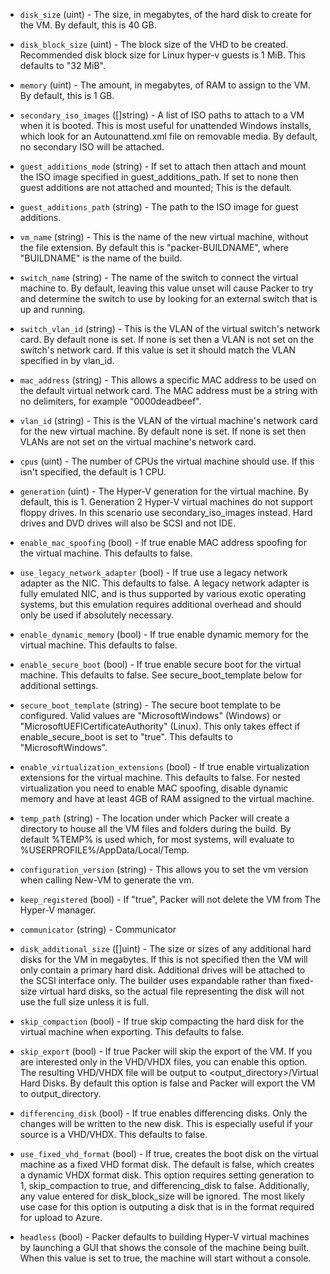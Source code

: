 <!-- Code generated from the comments of the Config struct in builder/hyperv/iso/builder.go; DO NOT EDIT MANUALLY -->

-   `disk_size` (uint) - The size, in megabytes, of the hard disk to create
for the VM. By default, this is 40 GB.

-   `disk_block_size` (uint) - The block size of the VHD to be created.
Recommended disk block size for Linux hyper-v guests is 1 MiB. This
defaults to "32 MiB".

-   `memory` (uint) - The amount, in megabytes, of RAM to assign to the
VM. By default, this is 1 GB.

-   `secondary_iso_images` ([]string) - A list of ISO paths to
attach to a VM when it is booted. This is most useful for unattended
Windows installs, which look for an Autounattend.xml file on removable
media. By default, no secondary ISO will be attached.

-   `guest_additions_mode` (string) - If set to attach then attach and
mount the ISO image specified in guest_additions_path. If set to
none then guest additions are not attached and mounted; This is the
default.

-   `guest_additions_path` (string) - The path to the ISO image for guest
additions.

-   `vm_name` (string) - This is the name of the new virtual machine,
without the file extension. By default this is "packer-BUILDNAME",
where "BUILDNAME" is the name of the build.

-   `switch_name` (string) - The name of the switch to connect the virtual
machine to. By default, leaving this value unset will cause Packer to
try and determine the switch to use by looking for an external switch
that is up and running.

-   `switch_vlan_id` (string) - This is the VLAN of the virtual switch's
network card. By default none is set. If none is set then a VLAN is not
set on the switch's network card. If this value is set it should match
the VLAN specified in by vlan_id.

-   `mac_address` (string) - This allows a specific MAC address to be used on
the default virtual network card. The MAC address must be a string with
no delimiters, for example "0000deadbeef".

-   `vlan_id` (string) - This is the VLAN of the virtual machine's network
card for the new virtual machine. By default none is set. If none is set
then VLANs are not set on the virtual machine's network card.

-   `cpus` (uint) - The number of CPUs the virtual machine should use. If
this isn't specified, the default is 1 CPU.

-   `generation` (uint) - The Hyper-V generation for the virtual machine. By
default, this is 1. Generation 2 Hyper-V virtual machines do not support
floppy drives. In this scenario use secondary_iso_images instead. Hard
drives and DVD drives will also be SCSI and not IDE.

-   `enable_mac_spoofing` (bool) - If true enable MAC address spoofing
for the virtual machine. This defaults to false.

-   `use_legacy_network_adapter` (bool) - If true use a legacy network adapter as the NIC.
This defaults to false. A legacy network adapter is fully emulated NIC, and is thus
supported by various exotic operating systems, but this emulation requires
additional overhead and should only be used if absolutely necessary.

-   `enable_dynamic_memory` (bool) - If true enable dynamic memory for
the virtual machine. This defaults to false.

-   `enable_secure_boot` (bool) - If true enable secure boot for the
virtual machine. This defaults to false. See secure_boot_template
below for additional settings.

-   `secure_boot_template` (string) - The secure boot template to be
configured. Valid values are "MicrosoftWindows" (Windows) or
"MicrosoftUEFICertificateAuthority" (Linux). This only takes effect if
enable_secure_boot is set to "true". This defaults to "MicrosoftWindows".

-   `enable_virtualization_extensions` (bool) - If true enable
virtualization extensions for the virtual machine. This defaults to
false. For nested virtualization you need to enable MAC spoofing,
disable dynamic memory and have at least 4GB of RAM assigned to the
virtual machine.

-   `temp_path` (string) - The location under which Packer will create a
directory to house all the VM files and folders during the build.
By default %TEMP% is used which, for most systems, will evaluate to
%USERPROFILE%/AppData/Local/Temp.

-   `configuration_version` (string) - This allows you to set the vm version when
 calling New-VM to generate the vm.

-   `keep_registered` (bool) - If "true", Packer will not delete the VM from
The Hyper-V manager.

-   `communicator` (string) - Communicator
-   `disk_additional_size` ([]uint) - The size or sizes of any
additional hard disks for the VM in megabytes. If this is not specified
then the VM will only contain a primary hard disk. Additional drives
will be attached to the SCSI interface only. The builder uses
expandable rather than fixed-size virtual hard disks, so the actual
file representing the disk will not use the full size unless it is
full.

-   `skip_compaction` (bool) - If true skip compacting the hard disk for
the virtual machine when exporting. This defaults to false.

-   `skip_export` (bool) - If true Packer will skip the export of the VM.
If you are interested only in the VHD/VHDX files, you can enable this
option. The resulting VHD/VHDX file will be output to
<output_directory>/Virtual Hard Disks. By default this option is false
and Packer will export the VM to output_directory.

-   `differencing_disk` (bool) - If true enables differencing disks. Only
the changes will be written to the new disk. This is especially useful if
your source is a VHD/VHDX. This defaults to false.

-   `use_fixed_vhd_format` (bool) - If true, creates the boot disk on the
virtual machine as a fixed VHD format disk. The default is false, which
creates a dynamic VHDX format disk. This option requires setting
generation to 1, skip_compaction to true, and
differencing_disk to false. Additionally, any value entered for
disk_block_size will be ignored. The most likely use case for this
option is outputing a disk that is in the format required for upload to
Azure.

-   `headless` (bool) - Packer defaults to building Hyper-V virtual
machines by launching a GUI that shows the console of the machine being
built. When this value is set to true, the machine will start without a
console.
